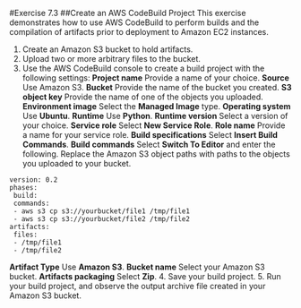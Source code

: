 #Exercise 7.3
##Create an AWS CodeBuild Project
This exercise demonstrates how to use AWS CodeBuild to perform builds and the compilation of artifacts prior to deployment to Amazon EC2 instances.
1. Create an Amazon S3 bucket to hold artifacts.
2. Upload two or more arbitrary files to the bucket.
3. Use the AWS CodeBuild console to create a build project with the following settings:
**Project name** Provide a name of your choice.
**Source** Use Amazon S3.
**Bucket** Provide the name of the bucket you created.
**S3 object key** Provide the name of one of the objects you uploaded.
**Environment image** Select the **Managed Image** type.
**Operating system** Use **Ubuntu**.
**Runtime** Use **Python**.
**Runtime version** Select a version of your choice.
**Service role** Select **New Service Role**.
**Role name** Provide a name for your service role.
**Build specifications** Select **Insert Build Commands**.
**Build commands** Select **Switch To Editor** and enter the following. Replace the Amazon S3 object paths with paths to the objects you uploaded to your bucket.
```
version: 0.2
phases:
 build:
 commands:
 - aws s3 cp s3://yourbucket/file1 /tmp/file1
 - aws s3 cp s3://yourbucket/file2 /tmp/file2
artifacts:
 files:
 - /tmp/file1
 - /tmp/file2
```
**Artifact Type** Use **Amazon S3**.
**Bucket name** Select your Amazon S3 bucket.
**Artifacts packaging** Select **Zip**.
4. Save your build project.
5. Run your build project, and observe the output archive file created in your Amazon S3 bucket.
